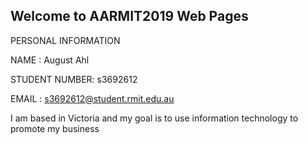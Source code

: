 ## Welcome to AARMIT2019 Web Pages

PERSONAL INFORMATION

NAME : August Ahl

STUDENT NUMBER: s3692612

EMAIL : s3692612@student.rmit.edu.au

I am based in Victoria and my goal is to use information technology to promote my business
